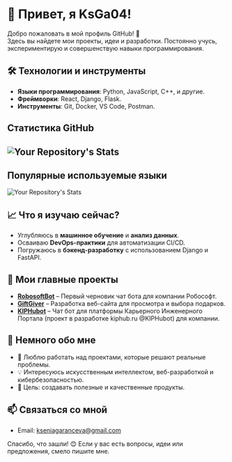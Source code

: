 # 👋 Привет, я KsGa04!

Добро пожаловать в мой профиль GitHub! 🚀  
Здесь вы найдете мои проекты, идеи и разработки. Постоянно учусь, экспериментирую и совершенствую навыки программирования.

## 🛠️ Технологии и инструменты
- **Языки программирования**: Python, JavaScript, C++, и другие.
- **Фреймворки**: React, Django, Flask.
- **Инструменты**: Git, Docker, VS Code, Postman.
  
## Статистика GitHub
![Your Repository's Stats](https://github-readme-stats.vercel.app/api?username=KsGa04&show_icons=true)
--------------------------------------------------------------------
## Популярные используемые языки
![Your Repository's Stats](https://github-readme-stats.vercel.app/api/top-langs/?username=KsGa04&theme=blue-green)


## 📈 Что я изучаю сейчас?
- Углубляюсь в **машинное обучение** и **анализ данных**.
- Осваиваю **DevOps-практики** для автоматизации CI/CD.
- Погружаюсь в **бэкенд-разработку** с использованием Django и FastAPI.

## 📌 Мои главные проекты
- **[RobosoftBot](https://github.com/KsGa04/RobosoftBot)** – Первый черновик чат бота для компании Робософт.  
- **[GiftGiver](https://github.com/KsGa04/GiftGiver)** – Разработка веб-сайта для просмотра и выбора подарков.  
- **[KIPHubot](https://github.com/KsGa04/Kiptg)** – Чат бот для платформы Карьерного Инженерного Портала (проект в разработке kiphub.ru @KIPHubot) для компании.  

## 🌱 Немного обо мне
- 🔭 Люблю работать над проектами, которые решают реальные проблемы.
- 💡 Интересуюсь искусственным интеллектом, веб-разработкой и кибербезопасностью.
- 🎯 Цель: создавать полезные и качественные продукты.

## 📫 Связаться со мной
- Email: [kseniagaranceva@gmail.com](mailto:kseniagaranceva@gmail.com)

Спасибо, что зашли! 😊 Если у вас есть вопросы, идеи или предложения, смело пишите мне.

